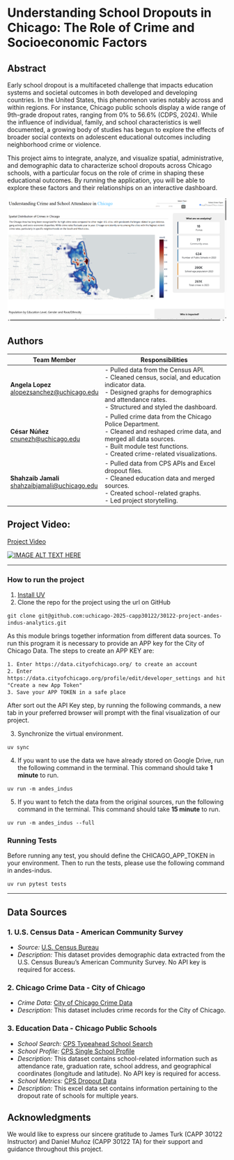 # Understanding School Dropouts in Chicago: The Role of Crime and Socioeconomic Factors

## Abstract
Early school dropout is a multifaceted challenge that impacts education systems and societal outcomes in both developed and developing countries. In the United States, this phenomenon varies notably across and within regions. For instance, Chicago public schools display a wide range of 9th-grade dropout rates, ranging from 0% to 56.6% (CDPS, 2024). While the influence of individual, family, and school characteristics is well documented, a growing body of studies has begun to explore the effects of broader social contexts on adolescent educational outcomes including neighborhood crime or violence. 

This project aims to integrate, analyze, and visualize spatial, administrative, and demographic data to characterize school dropouts across Chicago schools, with a particular focus on the role of crime in shaping these educational outcomes. By running the application, you will be able to explore these factors and their relationships on an interactive dashboard.

![screenshot](images/project_screenshot.png)

## Authors
| **Team Member**     | **Responsibilities** |
|---------------------|----------------------|
| **Angela Lopez** <br> alopezsanchez@uchicago.edu   | - Pulled data from the Census API.<br> - Cleaned census, social, and education indicator data.<br> - Designed graphs for demographics and attendance rates.<br> - Structured and styled the dashboard. |
| **César Núñez**  <br> cnunezh@uchicago.edu    | - Pulled crime data from the Chicago Police Department.<br> - Cleaned and reshaped crime data, and merged all data sources.<br> - Built module test functions.<br> - Created crime-related visualizations. |
| **Shahzaib Jamali** <br> shahzaibjamali@uchicago.edu  | - Pulled data from CPS APIs and Excel dropout files.<br> - Cleaned education data and merged sources.<br> - Created school-related graphs.<br> - Led project storytelling. |

## Project Video:
[Project Video](https://youtu.be/aOXfe6JOBbc) 

[![IMAGE ALT TEXT HERE](https://img.youtube.com/vi/aOXfe6JOBbc/0.jpg)](https://www.youtube.com/watch?v=aOXfe6JOBbc)

***
### How to run the project

1. [Install UV](https://docs.astral.sh/uv/getting-started/installation/)
2. Clone the repo for the project using the url on GitHub
```
git clone git@github.com:uchicago-2025-capp30122/30122-project-andes-indus-analytics.git
```
As this module brings together information from different data sources. To run this program it is necessary to provide an APP key for the City of Chicago Data.
The steps to create an APP KEY are:

    1. Enter https://data.cityofchicago.org/ to create an account
    2. Enter https://data.cityofchicago.org/profile/edit/developer_settings and hit "Create a new App Token"
    3. Save your APP TOKEN in a safe place 

After sort out the API Key step, by running the following commands, a new tab in your preferred browser will prompt with the final visualization of our project. 

3. Synchronize the virtual environment.
```
uv sync
```
4. If you want to use the data we have already stored on Google Drive, run the following command in the terminal. This command should take <b>1 minute</b> to run.
```
uv run -m andes_indus
```
5. If you want to fetch the data from the original sources, run the following command in the terminal. This command should take <b>15 minute</b> to run.
```
uv run -m andes_indus --full
```
### Running Tests

Before running any test, you should define the CHICAGO_APP_TOKEN in your environment. Then to run the tests, please use the following command in andes-indus.

```
uv run pytest tests
```
***

## Data Sources

### 1. U.S. Census Data - American Community Survey
- *Source:* [U.S. Census Bureau](https://www.census.gov/data/developers/data-sets/census-microdata-api.html)
- *Description:* This dataset provides demographic data extracted from the U.S. Census Bureau’s American Community Survey. No API key is required for access.

### 2. Chicago Crime Data - City of Chicago
- *Crime Data:* [City of Chicago Crime Data](https://dev.socrata.com/foundry/data.cityofchicago.ls/ijzp-q8t2)
- *Description:* This dataset includes crime records for the City of Chicago. 

### 3. Education Data - Chicago Public Schools
- *School Search:* [CPS Typeahead School Search](https://api.cps.edu/schoolprofile/Help/Api/GET-CPS-TypeaheadSchoolSearch_SearchValue)
- *School Profile:* [CPS Single School Profile](https://api.cps.edu/schoolprofile/Help/Api/GET-CPS-SingleSchoolProfile_SchoolID)
- *Description:* This dataset contains school-related information such as attendance rate, graduation rate, school address, and geographical coordinates (longitude and latitude). No API key is required for access.
- *School Metrics:* [CPS Dropout Data](https://www.cps.edu/about/district-data/metrics/)
- *Description:* This excel data set contains information pertaining to the dropout rate of schools for multiple years.

## Acknowledgments
We would like to express our sincere gratitude to James Turk (CAPP 30122 Instructor) and Daniel Muñoz (CAPP 30122 TA) for their support and guidance throughout this project.
